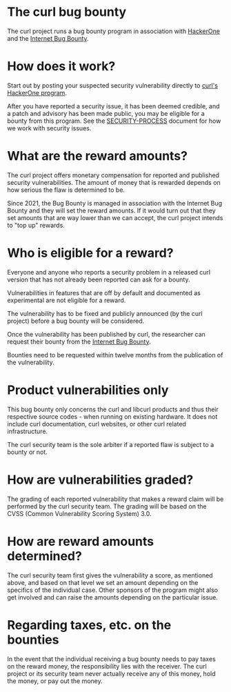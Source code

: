 # The curl bug bounty

The curl project runs a bug bounty program in association with
[HackerOne](https://www.hackerone.com) and the [Internet Bug
Bounty](https://internetbugbounty.org).

# How does it work?

Start out by posting your suspected security vulnerability directly to [curl's
HackerOne program](https://hackerone.com/curl).

After you have reported a security issue, it has been deemed credible, and a
patch and advisory has been made public, you may be eligible for a bounty from
this program. See the [SECURITY-PROCESS](SECURITY-PROCESS.md) document for how
we work with security issues.

# What are the reward amounts?

The curl project offers monetary compensation for reported and published
security vulnerabilities. The amount of money that is rewarded depends on how
serious the flaw is determined to be.

Since 2021, the Bug Bounty is managed in association with the Internet Bug
Bounty and they will set the reward amounts. If it would turn out that they
set amounts that are way lower than we can accept, the curl project intends to
"top up" rewards.

# Who is eligible for a reward?

Everyone and anyone who reports a security problem in a released curl version
that has not already been reported can ask for a bounty.

Vulnerabilities in features that are off by default and documented as
experimental are not eligible for a reward.

The vulnerability has to be fixed and publicly announced (by the curl project)
before a bug bounty will be considered.

Once the vulnerability has been published by curl, the researcher can request
their bounty from the [Internet Bug Bounty](https://hackerone.com/ibb).

Bounties need to be requested within twelve months from the publication of the
vulnerability.

# Product vulnerabilities only

This bug bounty only concerns the curl and libcurl products and thus their
respective source codes - when running on existing hardware. It does not
include curl documentation, curl websites, or other curl related
infrastructure.

The curl security team is the sole arbiter if a reported flaw is subject to a
bounty or not.

# How are vulnerabilities graded?

The grading of each reported vulnerability that makes a reward claim will be
performed by the curl security team. The grading will be based on the CVSS
(Common Vulnerability Scoring System) 3.0.

# How are reward amounts determined?

The curl security team first gives the vulnerability a score, as mentioned
above, and based on that level we set an amount depending on the specifics of
the individual case. Other sponsors of the program might also get involved and
can raise the amounts depending on the particular issue.

# Regarding taxes, etc. on the bounties

In the event that the individual receiving a bug bounty needs to pay taxes on
the reward money, the responsibility lies with the receiver. The curl project
or its security team never actually receive any of this money, hold the money,
or pay out the money.
